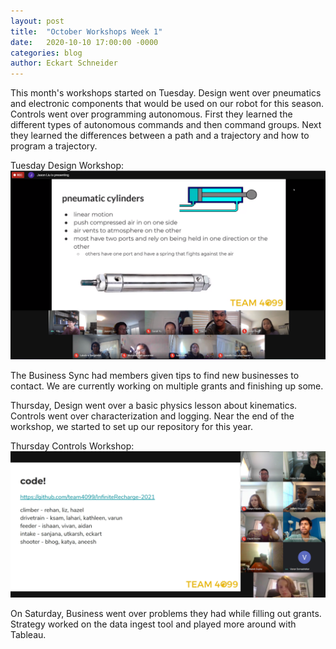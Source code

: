 ```yaml
---
layout: post
title:  "October Workshops Week 1"
date:   2020-10-10 17:00:00 -0000
categories: blog
author: Eckart Schneider
---
```

This month's workshops started on Tuesday. Design went over pneumatics and electronic components that would be used on our robot for this season. Controls went over programming autonomous. First they learned the different types of autonomous commands and then command groups. Next they learned the differences between a path and a trajectory and how to program a trajectory. 

Tuesday Design Workshop: \
<img src="/img/blog/2020-10-10/october6designws.png" width="650"/>

The Business Sync had members given tips to find new businesses to contact. We are currently working on multiple grants and finishing up some.

Thursday, Design went over a basic physics lesson about kinematics. Controls went over characterization and logging. Near the end of the workshop, we started to set up our repository for this year.  

Thursday Controls Workshop: \
<img src="/img/blog/2020-10-10/october8controls.png" width="650"/>

On Saturday, Business went over problems they had while filling out grants. Strategy worked on the data ingest tool and played more around with Tableau.   